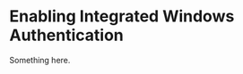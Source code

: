 [title]: # (Enabling Integrated Windows Authentication)
[tags]: # (XXX)
[priority]: # (1817)
# Enabling Integrated Windows Authentication
Something here.

